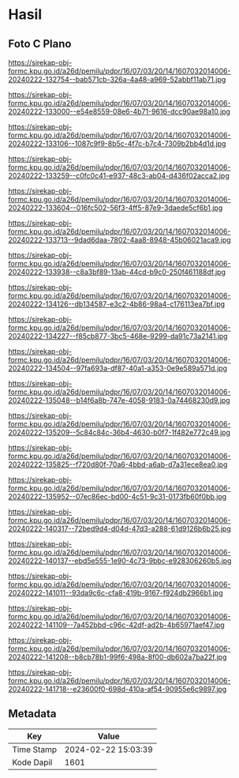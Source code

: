 # Hasil

## Foto C Plano

https://sirekap-obj-formc.kpu.go.id/a26d/pemilu/pdpr/16/07/03/20/14/1607032014006-20240222-132754--bab571cb-326a-4a48-a969-52abbf11ab71.jpg

https://sirekap-obj-formc.kpu.go.id/a26d/pemilu/pdpr/16/07/03/20/14/1607032014006-20240222-133000--e54e8559-08e6-4b71-9616-dcc90ae98a10.jpg

https://sirekap-obj-formc.kpu.go.id/a26d/pemilu/pdpr/16/07/03/20/14/1607032014006-20240222-133106--1087c9f9-8b5c-4f7c-b7c4-7309b2bb4d1d.jpg

https://sirekap-obj-formc.kpu.go.id/a26d/pemilu/pdpr/16/07/03/20/14/1607032014006-20240222-133259--c0fc0c41-e937-48c3-ab04-d436f02acca2.jpg

https://sirekap-obj-formc.kpu.go.id/a26d/pemilu/pdpr/16/07/03/20/14/1607032014006-20240222-133604--016fc502-56f3-4ff5-87e9-3daede5cf6b1.jpg

https://sirekap-obj-formc.kpu.go.id/a26d/pemilu/pdpr/16/07/03/20/14/1607032014006-20240222-133713--9dad6daa-7802-4aa8-8948-45b06021aca9.jpg

https://sirekap-obj-formc.kpu.go.id/a26d/pemilu/pdpr/16/07/03/20/14/1607032014006-20240222-133938--c8a3bf89-13ab-44cd-b9c0-250f461188df.jpg

https://sirekap-obj-formc.kpu.go.id/a26d/pemilu/pdpr/16/07/03/20/14/1607032014006-20240222-134126--db134587-e3c2-4b86-98a4-c176113ea7bf.jpg

https://sirekap-obj-formc.kpu.go.id/a26d/pemilu/pdpr/16/07/03/20/14/1607032014006-20240222-134227--f85cb877-3bc5-468e-9299-da91c73a2141.jpg

https://sirekap-obj-formc.kpu.go.id/a26d/pemilu/pdpr/16/07/03/20/14/1607032014006-20240222-134504--97fa693a-df87-40a1-a353-0e9e589a571d.jpg

https://sirekap-obj-formc.kpu.go.id/a26d/pemilu/pdpr/16/07/03/20/14/1607032014006-20240222-135048--b14f6a8b-747e-4058-9183-0a74468230d9.jpg

https://sirekap-obj-formc.kpu.go.id/a26d/pemilu/pdpr/16/07/03/20/14/1607032014006-20240222-135209--5c84c84c-36b4-4630-b0f7-1f482e772c49.jpg

https://sirekap-obj-formc.kpu.go.id/a26d/pemilu/pdpr/16/07/03/20/14/1607032014006-20240222-135825--f720d80f-70a6-4bbd-a6ab-d7a31ece8ea0.jpg

https://sirekap-obj-formc.kpu.go.id/a26d/pemilu/pdpr/16/07/03/20/14/1607032014006-20240222-135952--07ec86ec-bd00-4c51-9c31-0173fb60f0bb.jpg

https://sirekap-obj-formc.kpu.go.id/a26d/pemilu/pdpr/16/07/03/20/14/1607032014006-20240222-140317--72bed9d4-d04d-47d3-a288-61d9126b6b25.jpg

https://sirekap-obj-formc.kpu.go.id/a26d/pemilu/pdpr/16/07/03/20/14/1607032014006-20240222-140137--ebd5e555-1e90-4c73-9bbc-e928306260b5.jpg

https://sirekap-obj-formc.kpu.go.id/a26d/pemilu/pdpr/16/07/03/20/14/1607032014006-20240222-141011--93da9c6c-cfa8-419b-9167-f924db2966b1.jpg

https://sirekap-obj-formc.kpu.go.id/a26d/pemilu/pdpr/16/07/03/20/14/1607032014006-20240222-141109--7a452bbd-c96c-42df-ad2b-4b65971aef47.jpg

https://sirekap-obj-formc.kpu.go.id/a26d/pemilu/pdpr/16/07/03/20/14/1607032014006-20240222-141208--b8cb78b1-99f6-498a-8f00-db602a7ba22f.jpg

https://sirekap-obj-formc.kpu.go.id/a26d/pemilu/pdpr/16/07/03/20/14/1607032014006-20240222-141718--e23600f0-698d-410a-af54-90955e6c9897.jpg


## Metadata

| Key        | Value               |
| ---------- | ------------------- |
| Time Stamp | 2024-02-22 15:03:39 |
| Kode Dapil | 1601                |



